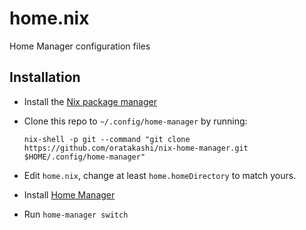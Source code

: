 # home.nix
Home Manager configuration files

## Installation

- Install the [Nix package manager](https://nixos.org/download.html#nix-quick-install)
- Clone this repo to `~/.config/home-manager` by running:

  ```
  nix-shell -p git --command "git clone https://github.com/oratakashi/nix-home-manager.git $HOME/.config/home-manager"
  ```

- Edit `home.nix`, change at least `home.homeDirectory` to match yours.

- Install [Home Manager](https://github.com/nix-community/home-manager#installation)

- Run `home-manager switch`
